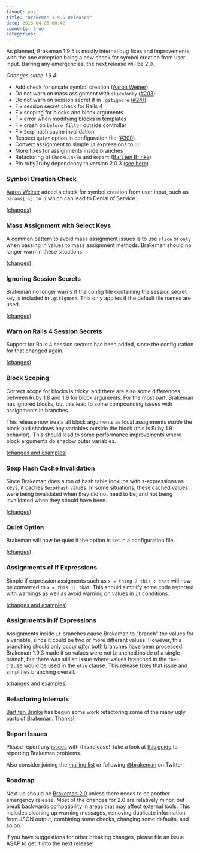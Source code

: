 ```yaml
---
layout: post
title: "Brakeman 1.9.5 Released"
date: 2013-04-05 08:42
comments: true
categories: 
---
```


As planned, Brakeman 1.9.5 is mostly internal bug fixes and improvements, with the one exception being a new check for symbol creation from user input. Barring any emergencies, the next release will be 2.0.

_Changes since 1.9.4_:

 * Add check for unsafe symbol creation ([Aaron Weiner](https://github.com/HonoreDB))
 * Do not warn on mass assignment with `slice`/`only` ([#203](https://github.com/presidentbeef/brakeman/issues/203))
 * Do not warn on session secret if in `.gitignore` ([#241](https://github.com/presidentbeef/brakeman/issues/241))
 * Fix session secret check for Rails 4
 * Fix scoping for blocks and block arguments
 * Fix error when modifying blocks in templates
 * Fix crash on `before_filter` outside controller
 * Fix `Sexp` hash cache invalidation
 * Respect `quiet` option in configuration file ([#300](https://github.com/presidentbeef/brakeman/issues/300))
 * Convert assignment to simple `if` expressions to `or`
 * More fixes for assignments inside branches
 * Refactoring of `CheckLinkTo` and `Report` ([Bart ten Brinke](https://github.com/barttenbrinke))
 * Pin ruby2ruby dependency to version 2.0.3 ([see here](https://github.com/seattlerb/ruby2ruby/issues/15))

### Symbol Creation Check

[Aaron Weiner](https://github.com/HonoreDB) added a check for symbol creation from user input, such as `params[:x].to_i` which can lead to Denial of Service.

([changes](https://github.com/presidentbeef/brakeman/pull/296))

### Mass Assignment with Select Keys

A common pattern to avoid mass assignment issues is to use `slice` or `only` when passing in values to mass assignment methods. Brakeman should no longer warn in these situations.

([changes](https://github.com/presidentbeef/brakeman/pull/303))

### Ignoring Session Secrets

Brakeman no longer warns if the config file containing the session secret key is included in `.gitignore`. This only applies if the default file names are used.

([changes](https://github.com/presidentbeef/brakeman/pull/302))

### Warn on Rails 4 Session Secrets

Support for Rails 4 session secrets has been added, since the configuration for that changed again.

([changes](https://github.com/presidentbeef/brakeman/pull/302))

### Block Scoping

Correct scope for blocks is tricky, and there are also some differences between Ruby 1.8 and 1.9 for block arguments. For the most part, Brakeman has ignored blocks, but this lead to some compounding issues with assignments in branches.

This release now treats all block arguments as local assignments *inside* the block and shadows any variables outside the block (this is Ruby 1.9 behavior). This should lead to some performance improvements where block arguments do shadow outer variables.

([changes and examples](https://github.com/presidentbeef/brakeman/pull/305))

### Sexp Hash Cache Invalidation

Since Brakeman does a ton of hash table lookups with s-expressions as keys, it caches `Sexp#hash` values. In some situations, these cached values were being invalidated when they did not need to be, and not being invalidated when they should have been.

([changes](https://github.com/presidentbeef/brakeman/pull/294))

### Quiet Option

Brakeman will now be quiet if the option is set in a configuration file.

([changes](https://github.com/presidentbeef/brakeman/pull/306))

### Assignments of If Expressions

Simple if expression assigments such as `x = thing ? this : that` will now be converted to `x = this || that`. This should simplify some code reported with warnings as well as avoid warning on values in `if` conditions.

([changes and examples](https://github.com/presidentbeef/brakeman/pull/295))

### Assignments in If Expressions

Assignments inside `if` branches cause Brakeman to "branch" the values for a variable, since it could be two or more different values. However, this branching should only occur *after* both branches have been processed. Brakeman 1.9.3 made it so values were not branched inside of a single branch, but there was still an issue where values branched in the `then` clause would be used in the `else` clause. This release fixes that issue and simplifies branching overall.

([changes and examples](https://github.com/presidentbeef/brakeman/pull/297))

### Refactoring Internals

[Bart ten Brinke](https://github.com/barttenbrinke) has begun some work refactoring some of the many ugly parts of Brakeman. Thanks!

### Report Issues

Please report any [issues](https://github.com/presidentbeef/brakeman/issues) with this release! Take a look at [this guide](https://github.com/presidentbeef/brakeman/wiki/How-to-Report-a-Brakeman-Issue) to reporting Brakeman problems.

Also consider joining the [mailing list](http://brakemanscanner.org/contact/) or following [@brakeman](https://twitter.com/brakeman) on Twitter.

### Roadmap

Next up should be [Brakeman 2.0](https://github.com/presidentbeef/brakeman/wiki/Roadmap) unless there needs to be another emergency release. Most of the changes for 2.0 are relatively minor, but break backwards compatibility in areas that may affect external tools. This includes cleaning up warning messages, removing duplicate information from JSON output, combining some checks, changing some defaults, and so on.

If you have suggestions for other breaking changes, please file an issue ASAP to get it into the next release!
